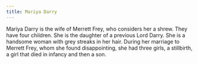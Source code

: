 ```yaml
---
title: Mariya Darry
---
```


Mariya Darry is the wife of Merrett Frey, who considers her a shrew. They have four children. She is the daughter of a previous Lord Darry. She is a handsome woman with grey streaks in her hair. During her marriage to Merrett Frey, whom she found disappointing, she had three girls, a stillbirth, a girl that died in infancy and then a son. 



